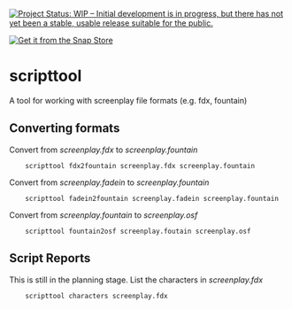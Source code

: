 
[![Project Status: WIP – Initial development is in progress, but there has not yet been a stable, usable release suitable for the public.](https://www.repostatus.org/badges/latest/wip.svg)](https://www.repostatus.org/#wip)

[![Get it from the Snap Store](https://snapcraft.io/static/images/badges/en/snap-store-white.svg)](https://snapcraft.io/scripttools)

scripttool
==========

A tool for working with screenplay file formats (e.g. fdx, fountain)

Converting formats
------------------

Convert from *screenplay.fdx* to *screenplay.fountain*

```shell
    scripttool fdx2fountain screenplay.fdx screenplay.fountain
```

Convert from *screenplay.fadein* to *screenplay.fountain*

```shell
    scripttool fadein2fountain screenplay.fadein screenplay.fountain
```

Convert from *screenplay.fountain* to *screenplay.osf*

```shell
    scripttool fountain2osf screenplay.foutain screenplay.osf
```


Script Reports
--------------

This is still in the planning stage. List the characters in *screenplay.fdx*

```shell
    scripttool characters screenplay.fdx
```

